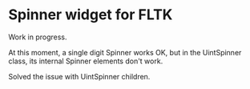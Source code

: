 # Spinner widget for FLTK

Work in progress.

At this moment, a single digit Spinner works OK, but in the UintSpinner class,
its internal Spinner elements don't work.

Solved the issue with UintSpinner children.
